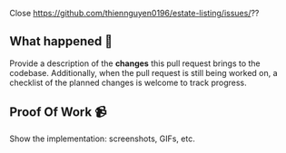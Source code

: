 Close https://github.com/thiennguyen0196/estate-listing/issues/??

## What happened 👀

Provide a description of the **changes** this pull request brings to the codebase. Additionally,
when the pull request is still being worked on, a checklist of the planned changes is welcome to
track progress.

## Proof Of Work 📹

Show the implementation: screenshots, GIFs, etc.
